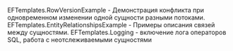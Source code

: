 EFTemplates.RowVersionExample - Демонстрация конфликта при одновременном изменении одной сущности разными потоками.
EFTemplates.EntityRelationshipsExample - Примеры описания связей между сущностями.
EFTemplates.Logging - включение лога операторов SQL, работа с неотслеживаемыми сущностями
